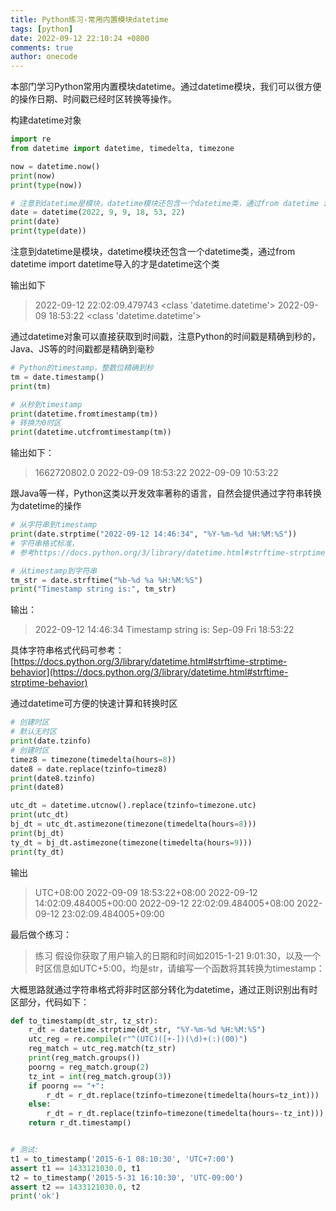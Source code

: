 ```yaml
---
title: Python练习-常用内置模块datetime
tags: [python]
date: 2022-09-12 22:10:24 +0800
comments: true
author: onecode
---
```

本部门学习Python常用内置模块datetime。通过datetime模块，我们可以很方便的操作日期、时间戳已经时区转换等操作。

构建datetime对象
```python
import re
from datetime import datetime, timedelta, timezone

now = datetime.now()
print(now)
print(type(now))

# 注意到datetime是模块，datetime模块还包含一个datetime类，通过from datetime import datetime导入的才是datetime这个类。
date = datetime(2022, 9, 9, 18, 53, 22)
print(date)
print(type(date))
```
注意到datetime是模块，datetime模块还包含一个datetime类，通过from datetime import datetime导入的才是datetime这个类
<!--more-->

输出如下
> 2022-09-12 22:02:09.479743
> <class 'datetime.datetime'>
> 2022-09-09 18:53:22
> <class 'datetime.datetime'>

通过datetime对象可以直接获取到时间戳，注意Python的时间戳是精确到秒的，Java、JS等的时间戳都是精确到毫秒
```python
# Python的timestamp，整数位精确到秒
tm = date.timestamp()
print(tm)

# 从秒到timestamp
print(datetime.fromtimestamp(tm))
# 转换为0时区
print(datetime.utcfromtimestamp(tm))
```
输出如下：
> 1662720802.0
> 2022-09-09 18:53:22
> 2022-09-09 10:53:22

跟Java等一样，Python这类以开发效率著称的语言，自然会提供通过字符串转换为datetime的操作
```python
# 从字符串到timestamp
print(date.strptime("2022-09-12 14:46:34", "%Y-%m-%d %H:%M:%S"))
# 字符串格式标准，
# 参考https://docs.python.org/3/library/datetime.html#strftime-strptime-behavior

# 从timestamp到字符串
tm_str = date.strftime("%b-%d %a %H:%M:%S")
print("Timestamp string is:", tm_str)
```
输出：
> 2022-09-12 14:46:34
> Timestamp string is: Sep-09 Fri 18:53:22

具体字符串格式代码可参考：[https://docs.python.org/3/library/datetime.html#strftime-strptime-behavior](https://docs.python.org/3/library/datetime.html#strftime-strptime-behavior)

通过datetime可方便的快速计算和转换时区
```python
# 创建时区
# 默认无时区
print(date.tzinfo)
# 创建时区
timez8 = timezone(timedelta(hours=8))
date8 = date.replace(tzinfo=timez8)
print(date8.tzinfo)
print(date8)

utc_dt = datetime.utcnow().replace(tzinfo=timezone.utc)
print(utc_dt)
bj_dt = utc_dt.astimezone(timezone(timedelta(hours=8)))
print(bj_dt)
ty_dt = bj_dt.astimezone(timezone(timedelta(hours=9)))
print(ty_dt)
```
输出
> UTC+08:00
> 2022-09-09 18:53:22+08:00
> 2022-09-12 14:02:09.484005+00:00
> 2022-09-12 22:02:09.484005+08:00
> 2022-09-12 23:02:09.484005+09:00

最后做个练习：
> 练习
> 假设你获取了用户输入的日期和时间如2015-1-21 9:01:30，以及一个时区信息如UTC+5:00，均是str，请编写一个函数将其转换为timestamp：

大概思路就通过字符串格式将非时区部分转化为datetime，通过正则识别出有时区部分，代码如下：
```python
def to_timestamp(dt_str, tz_str):
    r_dt = datetime.strptime(dt_str, "%Y-%m-%d %H:%M:%S")
    utc_reg = re.compile(r"^(UTC)([+-])(\d)+(:)(00)")
    reg_match = utc_reg.match(tz_str)
    print(reg_match.groups())
    poorng = reg_match.group(2)
    tz_int = int(reg_match.group(3))
    if poorng == "+":
        r_dt = r_dt.replace(tzinfo=timezone(timedelta(hours=tz_int)))
    else:
        r_dt = r_dt.replace(tzinfo=timezone(timedelta(hours=-tz_int)))
    return r_dt.timestamp()


# 测试:
t1 = to_timestamp('2015-6-1 08:10:30', 'UTC+7:00')
assert t1 == 1433121030.0, t1
t2 = to_timestamp('2015-5-31 16:10:30', 'UTC-09:00')
assert t2 == 1433121030.0, t2
print('ok')
```
